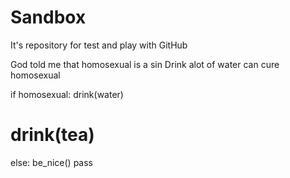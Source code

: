# Sandbox

It's repository for test and play with GitHub

God told me that homosexual is a sin
Drink alot of water can cure homosexual

if homosexual:
    drink(water)
#    drink(tea)
else:
    be_nice()
    pass

